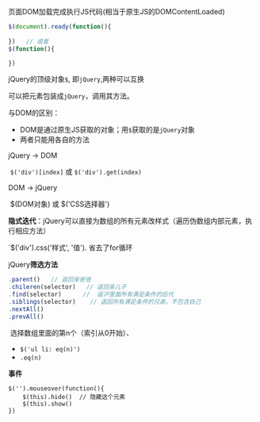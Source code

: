 页面DOM加载完成执行JS代码(相当于原生JS的DOMContentLoaded)

```javascript
$(document).ready(function(){
	
})   // 或者
$(function(){

})
```

jQuery的顶级对象`$`, 即`jQuery`,两种可以互换

可以把元素包装成`jQuery`，调用其方法。

与DOM的区别：

- DOM是通过原生JS获取的对象；用`$`获取的是`jQuery`对象
- 两者只能用各自的方法

jQuery -> DOM  

​	`$('div')[index]` 或 `$('div').get(index)`

DOM -> jQuery

​	$(DOM对象) 或  $('CSS选择器')

**隐式迭代**：jQuery可以直接为数组的所有元素改样式（遍历伪数组内部元素，执行相应方法）

`$('div').css('样式', '值'). 省去了for循环

jQuery**筛选方法**

```javascript
.parent()   // 返回亲爸爸
.chileren(selector)   // 返回亲儿子
.find(selector)      //  返沪里面所有满足条件的后代
.siblings(selector)    // 返回所有满足条件的兄弟，不包含自己
.nextAll()
.prevAll()
```

​	选择数组里面的第n个（索引从0开始）、

- `$('ul li: eq(n)')`
-  `.eq(n)`

**事件**

```
$('').mouseover(function(){
	$(this).hide()  // 隐藏这个元素
	$(this).show() 
})
```

